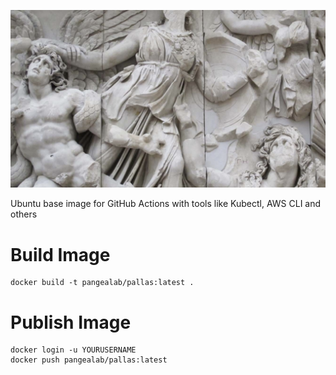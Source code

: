 ![Intro](./docs/pallas.png)

Ubuntu base image for GitHub Actions with tools like Kubectl, AWS CLI and others

# Build Image

```
docker build -t pangealab/pallas:latest .
```

# Publish Image

```
docker login -u YOURUSERNAME
docker push pangealab/pallas:latest
```
